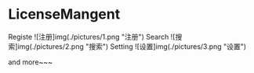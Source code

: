 # LicenseMangent
Registe
![注册]img(./pictures/1.png "注册")
Search
![搜索]img(./pictures/2.png "搜索")
Setting
![设置]img(./pictures/3.png "设置")

and more~~~